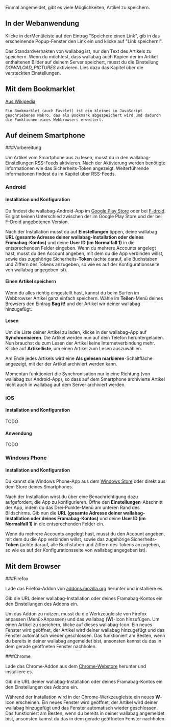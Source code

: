 Einmal angemeldet, gibt es viele Möglichkeiten, Artikel zu speichern.
## In der Webanwendung
Klicke in derMenüleiste auf den Eintrag "Speichere einen Link", gib in das erscheinende Popup-Fenster den Link ein und klicke auf "Link speichern!".

Das Standardverhakten von wallabag ist, nur den Text des Artikels zu speichern. Wenn du möchtest, dass wallabag auch Kopien der im Artikel enthaltenen Bilder auf deinem Server speichert, musst du die Einstellung *DOWNLOAD_PICTURES* aktivieren. Lies dazu das Kapitel über die versteckten Einstellungen.

## Mit dem Bookmarklet

[Aus Wikipedia](https://de.wikipedia.org/wiki/Bookmarklet)

    Ein Bookmarklet (auch Favelet) ist ein kleines in JavaScript geschriebenes Makro, das als Bookmark abgespeichert wird und dadurch die Funktionen eines Webbrowsers erweitert.


## Auf deinem Smartphone

###Vorbereitung

Um Artikel vom Smartphone aus zu lesen, musst du in den wallabag-Einstellungen RSS-Feeds aktivieren. Nach der Aktivierung werden benötigte Informationen wie das Sicherheits-Token angezeigt. Weiterführende Informationen findest du im Kapitel über RSS-Feeds.


### Android

#### Installation und Konfiguration
Du findest die wallabag-Android-App im [Google Play Store](https://play.google.com/store/apps/details?id=fr.gaulupeau.apps.InThePoche) oder bei [F-droid](https://f-droid.org/app/fr.gaulupeau.apps.InThePoche). Es gibt keinen Unterschied zwischen der im Google Play Store und der bei F-Droid angebotenen Version.

Nach der Installation musst du auf **Einstellungen** tippen, deine wallabag **URL (gesamte Adresse deiner wallabag-Installation oder deines Framabag-Kontos)** und deine **User ID (im Normalfall 1)** in die entsprechenden Felder eingeben. Wenn du mehrere Accounts angelegt hast, musst du den Account angeben, mit dem du die App verbinden willst, sowie das zugehörige Sicherheits-**Token** (achte darauf, alle Buchstaben und Ziffern des Tokens anzugeben, so wie es auf der Konfigurationsseite von wallabag angegeben ist).

#### Einen Artikel speichern 
Wenn du alles richtig eingestellt hast, kannst du beim Surfen im Webbrowser Artikel ganz einfach speichern. Wähle im **Teilen**-Menü deines Browsers den Eintrag **Bag it!** und der Artikel wir deiner wallabag hinzugefügt.

#### Lesen 
Um die Liste deiner Artikel zu laden, klicke in der wallabag-App auf **Synchronisieren**. Die Artikel werden nun auf dein Telefon heruntergeladen. Nun brauchst du zum Lesen der Artikel keine Internetverbindung mehr. Klicke auf **Artikelliste**, um einen Artikel zum Lesen auszuwählen.

Am Ende jedes Artikels wird eine **Als gelesen markieren**-Schaltfläche angezeigt, mit der der Artikel archiviert werden kann.

Momentan funktioniert die Synchronisation nur in eine Richtung (von wallabag zur Android-App), so dass auf dem Smartphone archivierte Artikel nicht auch in wallabag auf dem Server archiviert werden.

### iOS

#### Installation und Konfiguration
TODO

#### Anwendung
TODO

### Windows Phone

#### Installation und Konfiguration
Du kannst die Windows Phone-App aus dem [Windows Store](http://www.windowsphone.com/fr-fr/store/app/wallabag/ff890514-348c-4d0b-9b43-153fff3f7450) oder direkt aus dem Store deines Smartphones.

Nach der Installation wirst du über eine Benachrichtigung dazu aufgefordert, die App zu konfigurieren. Öffne den **Einstellungen**-Abschnitt der App, indem du das Drei-Punkte-Menü am unteren Rand des Bildschirms. Gib nun die **URL (gesamte Adresse deiner wallabag-Installation oder deines Framabag-Kontos)** und deine **User ID (im Normalfall 1)** in die entsprechenden Felder ein.

Wenn du mehrere Accounts angelegt hast, musst du den Account angeben, mit dem du die App verbinden willst, sowie das zugehörige Sicherheits-**Token** (achte darauf, alle Buchstaben und Ziffern des Tokens anzugeben, so wie es auf der Konfigurationsseite von wallabag angegeben ist).

## Mit dem Browser

###Firefox

Lade das Firefox-Addon von [addons.mozilla.org](https://addons.mozilla.org/firefox/addon/wallabag/) herunter und installiere es.

Gib die URL deiner wallabag-Installation oder deines Framabag-Kontos ein den Einstellungen des Addons ein.

Um das Addon zu nutzen, musst du die Werkzeugleiste von Firefox anpassen (Menü>Anpassen) und das wallabag (**W**)-Icon hinzufügen. Um einen Artikel zu speichern, klicke auf dieses wallabag-Icon. Ein neues Fenster wird geöffnet, der Artikel wird deiner wallabag hinzugefügt und das Fenster automatisch wieder geschlossen. Das funktioniert am Besten, wenn du bereits in deiner wallabag angemeldet bist, ansonsten kannst du das in dem gerade geöffneten Fenster nachholen.

###Chrome

Lade das Chrome-Addon aus dem [Chrome-Webstore](https://chrome.google.com/webstore/detail/wallabag/bepdcjnnkglfjehplaogpoonpffbdcdj) herunter und installiere es.

Gib die URL deiner wallabag-Installation oder deines Framabag-Kontos ein den Einstellungen des Addons ein.

Während der Installation wird in der Chrome-Werkzeugleiste ein neues **W**-Icon erscheinen. Ein neues Fenster wird geöffnet, der Artikel wird deiner wallabag hinzugefügt und das Fenster automatisch wieder geschlossen. Das funktioniert am Besten, wenn du bereits in deiner wallabag angemeldet bist, ansonsten kannst du das in dem gerade geöffneten Fenster nachholen.
